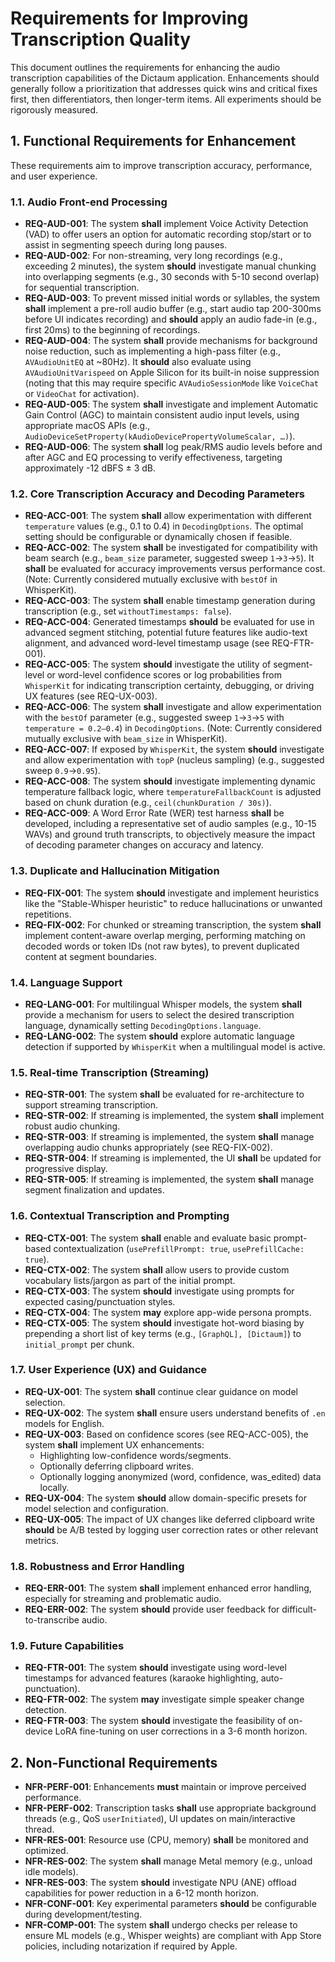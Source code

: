 # Requirements for Improving Transcription Quality

This document outlines the requirements for enhancing the audio transcription capabilities of the Dictaum application. Enhancements should generally follow a prioritization that addresses quick wins and critical fixes first, then differentiators, then longer-term items. All experiments should be rigorously measured.

## 1. Functional Requirements for Enhancement

These requirements aim to improve transcription accuracy, performance, and user experience.

### 1.1. Audio Front-end Processing
*   **REQ-AUD-001**: The system **shall** implement Voice Activity Detection (VAD) to offer users an option for automatic recording stop/start or to assist in segmenting speech during long pauses.
*   **REQ-AUD-002**: For non-streaming, very long recordings (e.g., exceeding 2 minutes), the system **should** investigate manual chunking into overlapping segments (e.g., 30 seconds with 5-10 second overlap) for sequential transcription.
*   **REQ-AUD-003**: To prevent missed initial words or syllables, the system **shall** implement a pre-roll audio buffer (e.g., start audio tap 200-300ms before UI indicates recording) and **should** apply an audio fade-in (e.g., first 20ms) to the beginning of recordings.
*   **REQ-AUD-004**: The system **shall** provide mechanisms for background noise reduction, such as implementing a high-pass filter (e.g., `AVAudioUnitEQ` at ~80Hz). It **should** also evaluate using `AVAudioUnitVarispeed` on Apple Silicon for its built-in noise suppression (noting that this may require specific `AVAudioSessionMode` like `VoiceChat` or `VideoChat` for activation).
*   **REQ-AUD-005**: The system **shall** investigate and implement Automatic Gain Control (AGC) to maintain consistent audio input levels, using appropriate macOS APIs (e.g., `AudioDeviceSetProperty(kAudioDevicePropertyVolumeScalar, …)`).
*   **REQ-AUD-006**: The system **shall** log peak/RMS audio levels before and after AGC and EQ processing to verify effectiveness, targeting approximately -12 dBFS ± 3 dB.

### 1.2. Core Transcription Accuracy and Decoding Parameters
*   **REQ-ACC-001**: The system **shall** allow experimentation with different `temperature` values (e.g., 0.1 to 0.4) in `DecodingOptions`. The optimal setting should be configurable or dynamically chosen if feasible.
*   **REQ-ACC-002**: The system **shall** be investigated for compatibility with beam search (e.g., `beam_size` parameter, suggested sweep `1`→`3`→`5`). It **shall** be evaluated for accuracy improvements versus performance cost. (Note: Currently considered mutually exclusive with `bestOf` in WhisperKit).
*   **REQ-ACC-003**: The system **shall** enable timestamp generation during transcription (e.g., set `withoutTimestamps: false`).
*   **REQ-ACC-004**: Generated timestamps **should** be evaluated for use in advanced segment stitching, potential future features like audio-text alignment, and advanced word-level timestamp usage (see REQ-FTR-001).
*   **REQ-ACC-005**: The system **should** investigate the utility of segment-level or word-level confidence scores or log probabilities from `WhisperKit` for indicating transcription certainty, debugging, or driving UX features (see REQ-UX-003).
*   **REQ-ACC-006**: The system **shall** investigate and allow experimentation with the `bestOf` parameter (e.g., suggested sweep `1`→`3`→`5` with `temperature = 0.2–0.4`) in `DecodingOptions`. (Note: Currently considered mutually exclusive with `beam_size` in WhisperKit).
*   **REQ-ACC-007**: If exposed by `WhisperKit`, the system **should** investigate and allow experimentation with `topP` (nucleus sampling) (e.g., suggested sweep `0.9`→`0.95`).
*   **REQ-ACC-008**: The system **should** investigate implementing dynamic temperature fallback logic, where `temperatureFallbackCount` is adjusted based on chunk duration (e.g., `ceil(chunkDuration / 30s)`).
*   **REQ-ACC-009**: A Word Error Rate (WER) test harness **shall** be developed, including a representative set of audio samples (e.g., 10-15 WAVs) and ground truth transcripts, to objectively measure the impact of decoding parameter changes on accuracy and latency.

### 1.3. Duplicate and Hallucination Mitigation
*   **REQ-FIX-001**: The system **should** investigate and implement heuristics like the "Stable-Whisper heuristic" to reduce hallucinations or unwanted repetitions.
*   **REQ-FIX-002**: For chunked or streaming transcription, the system **shall** implement content-aware overlap merging, performing matching on decoded words or token IDs (not raw bytes), to prevent duplicated content at segment boundaries.

### 1.4. Language Support
*   **REQ-LANG-001**: For multilingual Whisper models, the system **shall** provide a mechanism for users to select the desired transcription language, dynamically setting `DecodingOptions.language`.
*   **REQ-LANG-002**: The system **should** explore automatic language detection if supported by `WhisperKit` when a multilingual model is active.

### 1.5. Real-time Transcription (Streaming)
*   **REQ-STR-001**: The system **shall** be evaluated for re-architecture to support streaming transcription.
*   **REQ-STR-002**: If streaming is implemented, the system **shall** implement robust audio chunking.
*   **REQ-STR-003**: If streaming is implemented, the system **shall** manage overlapping audio chunks appropriately (see REQ-FIX-002).
*   **REQ-STR-004**: If streaming is implemented, the UI **shall** be updated for progressive display.
*   **REQ-STR-005**: If streaming is implemented, the system **shall** manage segment finalization and updates.

### 1.6. Contextual Transcription and Prompting
*   **REQ-CTX-001**: The system **shall** enable and evaluate basic prompt-based contextualization (`usePrefillPrompt: true`, `usePrefillCache: true`).
*   **REQ-CTX-002**: The system **shall** allow users to provide custom vocabulary lists/jargon as part of the initial prompt.
*   **REQ-CTX-003**: The system **should** investigate using prompts for expected casing/punctuation styles.
*   **REQ-CTX-004**: The system **may** explore app-wide persona prompts.
*   **REQ-CTX-005**: The system **should** investigate hot-word biasing by prepending a short list of key terms (e.g., `[GraphQL], [Dictaum]`) to `initial_prompt` per chunk.

### 1.7. User Experience (UX) and Guidance
*   **REQ-UX-001**: The system **shall** continue clear guidance on model selection.
*   **REQ-UX-002**: The system **shall** ensure users understand benefits of `.en` models for English.
*   **REQ-UX-003**: Based on confidence scores (see REQ-ACC-005), the system **shall** implement UX enhancements:
    *   Highlighting low-confidence words/segments.
    *   Optionally deferring clipboard writes.
    *   Optionally logging anonymized (word, confidence, was_edited) data locally.
*   **REQ-UX-004**: The system **should** allow domain-specific presets for model selection and configuration.
*   **REQ-UX-005**: The impact of UX changes like deferred clipboard write **should** be A/B tested by logging user correction rates or other relevant metrics.

### 1.8. Robustness and Error Handling
*   **REQ-ERR-001**: The system **shall** implement enhanced error handling, especially for streaming and problematic audio.
*   **REQ-ERR-002**: The system **should** provide user feedback for difficult-to-transcribe audio.

### 1.9. Future Capabilities
*   **REQ-FTR-001**: The system **should** investigate using word-level timestamps for advanced features (karaoke highlighting, auto-punctuation).
*   **REQ-FTR-002**: The system **may** investigate simple speaker change detection.
*   **REQ-FTR-003**: The system **should** investigate the feasibility of on-device LoRA fine-tuning on user corrections in a 3-6 month horizon.

## 2. Non-Functional Requirements
*   **NFR-PERF-001**: Enhancements **must** maintain or improve perceived performance.
*   **NFR-PERF-002**: Transcription tasks **shall** use appropriate background threads (e.g., QoS `userInitiated`), UI updates on main/interactive thread.
*   **NFR-RES-001**: Resource use (CPU, memory) **shall** be monitored and optimized.
*   **NFR-RES-002**: The system **shall** manage Metal memory (e.g., unload idle models).
*   **NFR-RES-003**: The system **should** investigate NPU (ANE) offload capabilities for power reduction in a 6-12 month horizon.
*   **NFR-CONF-001**: Key experimental parameters **should** be configurable during development/testing.
*   **NFR-COMP-001**: The system **shall** undergo checks per release to ensure ML models (e.g., Whisper weights) are compliant with App Store policies, including notarization if required by Apple.
```
